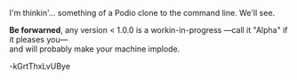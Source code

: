 I'm thinkin'... something of a Podio clone to the command line. We'll see.

**Be forwarned**, any version < 1.0.0 is a workin-in-progress —call it "Alpha" if it pleases you—  
and will probably make your machine implode.

-kGrtThxLvUBye

